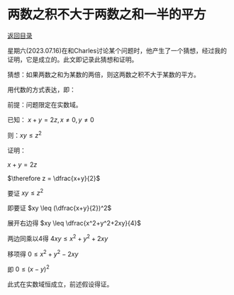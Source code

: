 # 两数之积不大于两数之和一半的平方

[返回目录](index.md)

星期六(2023.07.16)在和Charles讨论某个问题时，他产生了一个猜想，经过我的证明，它是成立的。此文即记录此猜想和证明。

猜想：如果两数之和为某数的两倍，则这两数之积不大于某数的平方。

用代数的方式表达，即：

前提：问题限定在实数域。

已知： $x+y=2z, x \neq 0, y \neq 0$

则：$xy \leq z^2$

证明：

$x+y=2z$

$\therefore z = \dfrac{x+y}{2}$

要证 $xy \leq z^2$

即要证 $xy \leq (\dfrac{x+y}{2})^2$

展开右边得 $xy \leq \dfrac{x^2+y^2+2xy}{4}$

两边同乘以4得 $4xy \leq x^2+y^2+2xy$

移项得 $0 \leq x^2+y^2-2xy$

即 $0 \leq (x-y)^2$

此式在实数域恒成立，前述假设得证。

<script>
MathJax = {
  tex: {
    inlineMath: [['$', '$'], ['\\(', '\\)']]
  }
};
</script>
<script id="MathJax-script" async
  src="https://cdn.jsdelivr.net/npm/mathjax@3/es5/tex-chtml.js">
</script>
